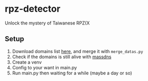 # rpz-detector
Unlock the mystery of Taiwanese RPZ(X
## Setup
1. Download domains list [here](https://github.com/tb0hdan/domains), and merge it with `merge_datas.py`
2. Check if the domains is still alive with [massdns](https://github.com/blechschmidt/massdns)
3. Create a venv
4. Config to your want in main.py
5. Run main.py then waiting for a while (maybe a day or so)
